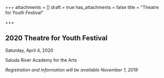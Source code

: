 +++
attachments = []
draft = true
has_attachments = false
title = "Theatre for Youth Festival"

+++
## 2020 Theatre for Youth Festival

Saturday, April 4, 2020

Saluda River Academy for the Arts

_Registration and information will be available November 1, 2019_